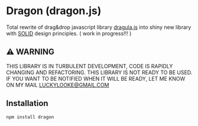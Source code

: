 # Dragon (dragon.js)
Total rewrite of drag&drop javascript library [dragula.js](https://github.com/bevacqua/dragula) into shiny new library with [SOLID](https://en.wikipedia.org/wiki/SOLID_%28object-oriented_design%29) design principles. ( work in progress!!! )

## :warning: WARNING
THIS LIBRARY IS IN TURBULENT DEVELOPMENT, CODE IS RAPIDLY CHANGING AND REFACTORING. THIS LIBRARY IS NOT READY TO BE USED. IF YOU WANT TO BE NOTIFIED WHEN IT WILL BE READY, LET ME KNOW ON MY MAIL LUCKYLOOKE@GMAIL.COM

## Installation
```
npm install dragon
```